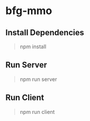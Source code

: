 # bfg-mmo

## Install Dependencies
> npm install

## Run Server
> npm run server

## Run Client
> npm run client
